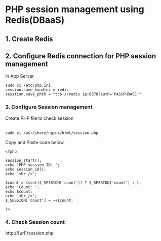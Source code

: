 # PHP session management using Redis(DBaaS)

## 1. Create Redis
                                            
## 2. Configure Redis connection for PHP session management</br>
In App Server
```
sudo vi /etc/php.ini
session.save_handler = redis
sesstion.save_phth = "tcp://redis ip:6378?auth='PASSPHRASE'"
```

### 3. Configure Session management </br>
Create PHP file to check session  </br>
</br>

    sudo vi /usr/share/nginx/html/session.php

Copy and Paste code below

```
<?php

session_start();
echo 'PHP session ID: ';
echo session_id();
echo '<br />';

$count = isset($_SESSION['count']) ? $_SESSION['count'] : 1;
echo 'Count: ';
echo $count;
echo '<br />';
$_SESSION['count'] = ++$count;

?>
```

### 4. Check Session count

http://[url]/session.php
